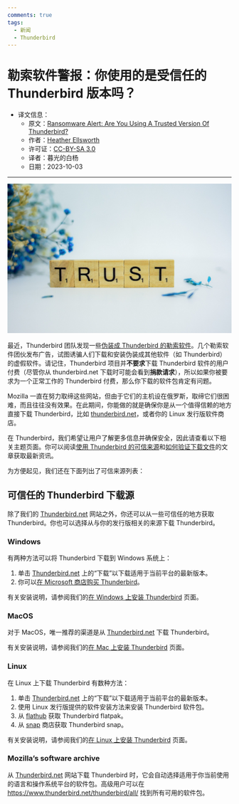 ```yaml
---
comments: true
tags:
  - 新闻
  - Thunderbird
---
```


# 勒索软件警报：你使用的是受信任的 Thunderbird 版本吗？

- 译文信息：
    - 原文：[Ransomware Alert: Are You Using A Trusted Version Of Thunderbird?](https://blog.thunderbird.net/2023/10/ransomware-alert-are-you-using-a-trusted-version-of-thunderbird/)
    - 作者：[Heather Ellsworth](https://blog.thunderbird.net/author/heatherthunderbird-net/)
    - 许可证：[CC-BY-SA 3.0](http://creativecommons.org/licenses/by-sa/3.0/)
    - 译者：暮光的白杨
    - 日期：2023-10-03

---

![](./images/2023-10/alex-shute-bGOemOApXo4-unsplash-scaled.jpg)

最近，Thunderbird 团队发现一些[伪装成 Thunderbird 的勒索软件]。几个勒索软件团伙发布广告，试图诱骗人们下载和安装伪装成其他软件（如 Thunderbird）的虚假软件。请记住，Thunderbird 项目并**不要求**下载 Thunderbird 软件的用户付费（尽管你从 thunderbird.net 下载时可能会看到**捐款请求**），所以如果你被要求为一个正常工作的 Thunderbird 付费，那么你下载的软件包肯定有问题。

[伪装成 Thunderbird 的勒索软件]: https://krebsonsecurity.com/2023/09/snatch-ransom-group-exposes-visitor-ip-addresses/

Mozilla 一直在努力取缔这些网站，但由于它们的主机设在俄罗斯，取缔它们很困难，而且往往没有效果。在此期间，你能做的就是确保你是从一个值得信赖的地方直接下载 Thunderbird，比如 [thunderbird.net]，或者你的 Linux 发行版软件商店。

[thunderbird.net]: https://www.thunderbird.net/

在 Thunderbird，我们希望让用户了解更多信息并确保安全，因此请查看以下相关主题页面。你可以阅读[使用 Thunderbird 的可信来源]和[如何验证下载文件]的文章获取最新资讯。

[使用 Thunderbird 的可信来源]: https://support.mozilla.org/en-US/kb/well-known-sources-for-downloading-thunderbird
[如何验证下载文件]: https://support.mozilla.org/en-US/kb/verifying-thunderbird-software-package

为方便起见，我们还在下面列出了可信来源列表：

## 可信任的 Thunderbird 下载源

除了我们的 [Thunderbird.net] 网站之外，你还可以从一些可信任的地方获取 Thunderbird。你也可以选择从与你的发行版相关的来源下载 Thunderbird。

### Windows

有两种方法可以将 Thunderbird 下载到 Windows 系统上：

1. 单击 [Thunderbird.net] 上的“下载”以下载适用于当前平台的最新版本。
2. 你可以[在 Microsoft 商店购买 Thunderbird]。

[在 Microsoft 商店购买 Thunderbird]: https://apps.microsoft.com/store/detail/mozilla-thunderbird-email/9PM5VM1S3VMQ

有关安装说明，请参阅我们的[在 Windows 上安装 Thunderbird] 页面。

[在 Windows 上安装 Thunderbird]: https://support.mozilla.org/en-US/kb/installing-thunderbird-windows

### MacOS

对于 MacOS，唯一推荐的渠道是从 [Thunderbird.net] 下载 Thunderbird。

有关安装说明，请参阅我们的[在 Mac 上安装 Thunderbird] 页面。

[在 Mac 上安装 Thunderbird]: https://support.mozilla.org/en-US/kb/installing-thunderbird-on-mac

### Linux

在 Linux 上下载 Thunderbird 有数种方法：

1. 单击 [Thunderbird.net] 上的“下载”以下载适用于当前平台的最新版本。
2. 使用 Linux 发行版提供的软件安装方法来安装 Thunderbird 软件包。
3. 从 [flathub] 获取 Thunderbird flatpak。
4. 从 [snap] 商店获取 Thunderbird snap。

[flathub]: https://flathub.org/apps/org.mozilla.Thunderbird
[snap]: https://snapcraft.io/thunderbird

有关安装说明，请参阅我们的[在 Linux 上安装 Thunderbird] 页面。

[在 Linux 上安装 Thunderbird]: https://support.mozilla.org/en-US/kb/installing-thunderbird-linux

### Mozilla’s software archive

从 [Thunderbird.net] 网站下载 Thunderbird 时，它会自动选择适用于你当前使用的语言和操作系统平台的软件包。高级用户可以在 <https://www.thunderbird.net/thunderbird/all/> 找到所有可用的软件包。